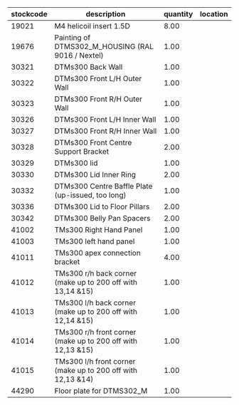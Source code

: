 |stockcode|description|quantity|location|
|---------|-----------|--------|--------|
|19021|M4 helicoil insert 1.5D|8.00||
|19676|Painting of DTMS302_M_HOUSING (RAL 9016 / Nextel)|1.00||
|30321|DTMs300 Back Wall|1.00||
|30322|DTMs300 Front L/H Outer Wall|1.00||
|30323|DTMs300 Front R/H Outer Wall|1.00||
|30326|DTMs300 Front L/H Inner Wall|1.00||
|30327|DTMs300 Front R/H Inner Wall|1.00||
|30328|DTMs300 Front Centre Support Bracket|2.00||
|30329|DTMs300 lid|1.00||
|30330|DTMs300 Lid Inner Ring|2.00||
|30332|DTMs300 Centre Baffle Plate (up-issued, too long)|1.00||
|30336|DTMs300 Lid to Floor Pillars|2.00||
|30342|DTMs300 Belly Pan Spacers|2.00||
|41002|TMs300 Right Hand Panel|1.00||
|41003|TMs300 left hand panel|1.00||
|41011|TMs300 apex connection bracket|4.00||
|41012|TMs300 r/h back corner (make up to 200 off with 13,14 &15)|1.00||
|41013|TMs300 l/h back corner (make up to 200 off with 12,14 &15)|1.00||
|41014|TMs300 r/h front corner (make up to 200 off with 12,13 &15)|1.00||
|41015|TMs300 l/h front corner (make up to 200 off with 12,13 &14)|1.00||
|44290|Floor plate for DTMS302_M|1.00||
